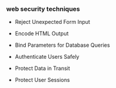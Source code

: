 ### web security techniques
* Reject Unexpected Form Input

* Encode HTML Output

* Bind Parameters for Database Queries

* Authenticate Users Safely

* Protect Data in Transit

* Protect User Sessions